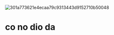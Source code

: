 ![301a773621e4ecaa79c9313443d9152710b50048](https://user-images.githubusercontent.com/90017613/132986379-7f0cd0ea-d36e-49ef-adad-5bb743c2bc81.jpg)
# co no dio da
